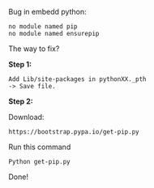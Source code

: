 Bug in embedd python:

```
no module named pip
no module named ensurepip
```

The way to fix?

**Step 1:**

```
Add Lib/site-packages in pythonXX._pth
-> Save file.
```

**Step 2:**

Download:

```
https://bootstrap.pypa.io/get-pip.py
```

Run this command

```
Python get-pip.py
```

Done!

